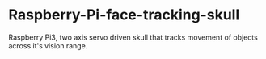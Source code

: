 # Raspberry-Pi-face-tracking-skull
Raspberry Pi3, two axis servo driven skull that tracks movement of objects across it's vision range.
